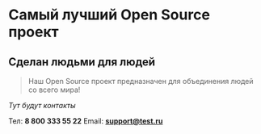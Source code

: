 # Самый лучший Open Source проект

## Сделан людьми для людей

> Наш Open Source проект предназначен для объединения людей со всего мира!

_Тут будут контакты_ 

Тел: **8 800 333 55 22** 
Email: **support@test.ru**
